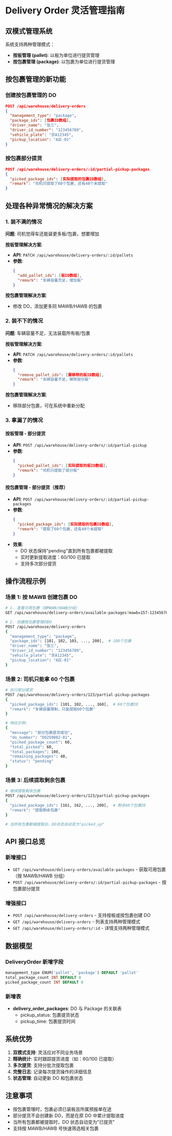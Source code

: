 # Delivery Order 灵活管理指南

## 双模式管理系统

系统支持两种管理模式：

- **按板管理 (pallet)**: 以板为单位进行提货管理
- **按包裹管理 (package)**: 以包裹为单位进行提货管理

## 按包裹管理的新功能

### 创建按包裹管理的 DO

```json
POST /api/warehouse/delivery-orders
{
  "management_type": "package",
  "package_ids": [包裹ID数组],
  "driver_name": "张三",
  "driver_id_number": "123456789",
  "vehicle_plate": "京A12345",
  "pickup_location": "A区-01"
}
```

### 按包裹部分提货

```json
POST /api/warehouse/delivery-orders/:id/partial-pickup-packages
{
  "picked_package_ids": [实际提取的包裹ID数组],
  "remark": "司机只提取了60个包裹，还有40个未提取"
}
```

## 处理各种异常情况的解决方案

### 1. 装不满的情况

**问题**: 司机觉得车还能装更多板/包裹，想要增加

**按板管理解决方案**:

- **API**: `PATCH /api/warehouse/delivery-orders/:id/pallets`
- **参数**:
  ```json
  {
    "add_pallet_ids": [板ID数组],
    "remark": "车辆容量充足，增加板"
  }
  ```

**按包裹管理解决方案**:

- 修改 DO，添加更多同 MAWB/HAWB 的包裹

### 2. 装不下的情况

**问题**: 车辆容量不足，无法装载所有板/包裹

**按板管理解决方案**:

- **API**: `PATCH /api/warehouse/delivery-orders/:id/pallets`
- **参数**:
  ```json
  {
    "remove_pallet_ids": [要移除的板ID数组],
    "remark": "车辆容量不足，移除部分板"
  }
  ```

**按包裹管理解决方案**:

- 移除部分包裹，可在系统中重新分配

### 3. 拿漏了的情况

#### 按板管理 - 部分提货

- **API**: `POST /api/warehouse/delivery-orders/:id/partial-pickup`
- **参数**:
  ```json
  {
    "picked_pallet_ids": [实际提取的板ID数组],
    "remark": "司机只提取了部分板"
  }
  ```

#### 按包裹管理 - 部分提货（推荐）

- **API**: `POST /api/warehouse/delivery-orders/:id/partial-pickup-packages`
- **参数**:
  ```json
  {
    "picked_package_ids": [实际提取的包裹ID数组],
    "remark": "提取了60个包裹，还有40个未提取"
  }
  ```
- **效果**:
  - DO 状态保持"pending"直到所有包裹都被提取
  - 实时更新提取进度：60/100 已提取
  - 支持多次部分提货

## 操作流程示例

### 场景 1: 按 MAWB 创建包裹 DO

```bash
# 1. 查看可用包裹（按MAWB/HAWB分组）
GET /api/warehouse/delivery-orders/available-packages?mawb=157-12345678

# 2. 创建按包裹管理的DO
POST /api/warehouse/delivery-orders
{
  "management_type": "package",
  "package_ids": [101, 102, 103, ..., 200],  # 100个包裹
  "driver_name": "张三",
  "driver_id_number": "123456789",
  "vehicle_plate": "京A12345",
  "pickup_location": "A区-01"
}
```

### 场景 2: 司机只能拿 60 个包裹

```bash
# 执行部分提货
POST /api/warehouse/delivery-orders/123/partial-pickup-packages
{
  "picked_package_ids": [101, 102, ..., 160],  # 60个包裹ID
  "remark": "车辆容量限制，只能提取60个包裹"
}

# 响应示例:
{
  "message": "部分包裹提货成功",
  "do_number": "DO250802-01",
  "picked_package_count": 60,
  "total_picked": 60,
  "total_packages": 100,
  "remaining_packages": 40,
  "status": "pending"
}
```

### 场景 3: 后续提取剩余包裹

```bash
# 继续提取剩余包裹
POST /api/warehouse/delivery-orders/123/partial-pickup-packages
{
  "picked_package_ids": [161, 162, ..., 200],  # 剩余40个包裹ID
  "remark": "提取剩余包裹"
}

# 当所有包裹都被提取后，DO状态自动变为"picked_up"
```

## API 接口总览

### 新增接口

- `GET /api/warehouse/delivery-orders/available-packages` - 获取可用包裹（按 MAWB/HAWB 分组）
- `POST /api/warehouse/delivery-orders/:id/partial-pickup-packages` - 按包裹部分提货

### 增强接口

- `POST /api/warehouse/delivery-orders` - 支持按板或按包裹创建 DO
- `GET /api/warehouse/delivery-orders` - 列表支持两种管理模式
- `GET /api/warehouse/delivery-orders/:id` - 详情支持两种管理模式

## 数据模型

### DeliveryOrder 新增字段

```sql
management_type ENUM('pallet', 'package') DEFAULT 'pallet'
total_package_count INT DEFAULT 0
picked_package_count INT DEFAULT 0
```

### 新增表

- **delivery_order_packages**: DO 与 Package 的关联表
  - pickup_status: 包裹提货状态
  - pickup_time: 包裹提货时间

## 系统优势

1. **双模式支持**: 灵活应对不同业务场景
2. **精确统计**: 实时跟踪提货进度（如：60/100 已提取）
3. **多次提货**: 支持分批次提取包裹
4. **完整日志**: 记录每次提货操作的详细信息
5. **状态管理**: 自动更新 DO 和包裹状态

## 注意事项

- 按包裹管理时，包裹必须已装板且所属预报单在途
- 部分提货不会创建新 DO，而是在原 DO 中累计提取进度
- 当所有包裹都被提取时，DO 状态自动变为"已提货"
- 支持按 MAWB/HAWB 号快速筛选相关包裹
